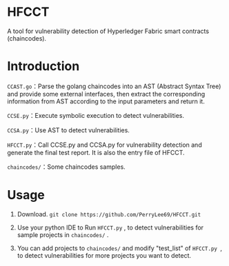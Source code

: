 # HFCCT
A tool for vulnerability detection of Hyperledger Fabric smart contracts (chaincodes).

# Introduction

`CCAST.go`：Parse the golang chaincodes into an AST (Abstract Syntax Tree) and provide some external interfaces, then extract the corresponding information from AST according to the input parameters and return it.

`CCSE.py`：Execute symbolic execution to detect vulnerabilities.

`CCSA.py`：Use AST to detect vulnerabilities.

`HFCCT.py`：Call CCSE.py and CCSA.py for vulnerability detection and generate the final test report. It is also the entry file of HFCCT.

`chaincodes/`：Some chaincodes samples.

# Usage

1. Download. `git clone https://github.com/PerryLee69/HFCCT.git`

2. Use your python IDE to Run `HFCCT.py` , to detect vulnerabilities for sample projects in `chaincodes/` .

3. You can add projects to `chaincodes/` and modify "test_list"  of `HFCCT.py `, to detect vulnerabilities for more projects you want to detect.